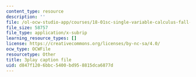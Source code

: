 ```yaml
---
content_type: resource
description: ''
file: /ol-ocw-studio-app/courses/18-01sc-single-variable-calculus-fall-2010/d847f1206bbc5400bd958815dca6877d_MK_0QHbUnIA.vtt
file_size: 58757
file_type: application/x-subrip
learning_resource_types: []
license: https://creativecommons.org/licenses/by-nc-sa/4.0/
ocw_type: OCWFile
resourcetype: Other
title: 3play caption file
uid: d847f120-6bbc-5400-bd95-8815dca6877d
---
```

